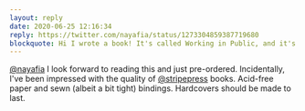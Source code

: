 ```yaml
---
layout: reply
date: 2020-06-25 12:16:34
reply: https://twitter.com/nayafia/status/1273304859387719680
blockquote: Hi I wrote a book! It's called Working in Public, and it's the story of modern open source and its implications for online communities and the creator economy. Now available for pre-order on Amazon.
---
```


[@nayafia](https://twitter.com/nayafia/status/1273304859387719680) I look forward to reading this and just pre-ordered. Incidentally, I've been impressed with the quality of [@stripepress](https://twitter.com/stripepress) books. Acid-free paper and sewn (albeit a bit tight) bindings. Hardcovers should be made to last.
